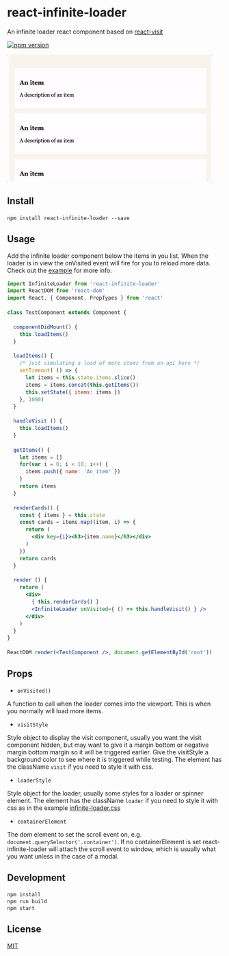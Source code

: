 # react-infinite-loader

An infinite loader react component based on [react-visit](https://github.com/StevenIseki/react-visit)

[![npm version](https://badge.fury.io/js/react-infinite-loader.svg)](https://badge.fury.io/js/react-infinite-loader)

![](https://raw.githubusercontent.com/StevenIseki/react-infinite-loader/master/example/screenshot.gif)

## Install

`npm install react-infinite-loader --save`

## Usage

Add the infinite loader component below the items in you list. When the loader is in view the onVisited event will fire for you to reload more data. Check out the [example](https://github.com/StevenIseki/react-infinite-loader/blob/master/example) for more info.

```jsx
import InfiniteLoader from 'react-infinite-loader'
import ReactDOM from 'react-dom'
import React, { Component, PropTypes } from 'react'

class TestComponent extends Component {

  componentDidMount() {
    this.loadItems()
  }

  loadItems() {
    /* just simulating a load of more items from an api here */
    setTimeout( () => {
      let items = this.state.items.slice()
      items = items.concat(this.getItems())
      this.setState({ items: items })
    }, 1000)
  }

  handleVisit () {
    this.loadItems()
  }

  getItems() {
    let items = []
    for(var i = 0; i < 10; i++) {
      items.push({ name: 'An item' })
    }
    return items
  }

  renderCards() {
    const { items } = this.state
    const cards = items.map((item, i) => {
      return (
        <div key={i}><h3>{item.name}</h3></div>
      )
    })
    return cards
  }

  render () {
    return (
      <div>
        { this.renderCards() }
        <InfiniteLoader onVisited={ () => this.handleVisit() } />
      </div>
    )
  }
}

ReactDOM.render(<TestComponent />, document.getElementById('root'))
```

## Props

- `onVisited()`

A function to call when the loader comes into the viewport. This is when you normally will load more items.

- `visitStyle`

Style object to display the visit component, usually you want the visit component hidden, but may want to give it a margin bottom or negative margin bottom margin so it will be triggered earlier. Give the visitStyle a background color to see where it is triggered while testing. The element has the className `visit` if you need to style it with css.

- `loaderStyle`

Style object for the loader, usually some styles for a loader or spinner element. The element has the className `loader` if you need to style it with css as in the example [infinite-loader.css](https://github.com/StevenIseki/react-infinite-loader/blob/master/lib/infinite-loader.css)

- `containerElement`

The dom element to set the scroll event on, e.g. `document.querySelector('.container')`. If no containerElement is set react-infinite-loader will attach the scroll event to window, which is usually what you want unless in the case of a modal.

## Development
    npm install
    npm run build
    npm start

## License

[MIT](http://isekivacenz.mit-license.org/)
